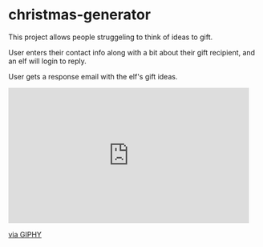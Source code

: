 # christmas-generator

This project allows people struggeling to think of ideas to gift.

User enters their contact info along with a bit about their gift recipient, and an elf will login to reply.

User gets a response email with the elf's gift ideas.

<iframe src="https://giphy.com/embed/3ofT5SAruPuAqHEQNy" width="480" height="270" frameBorder="0" class="giphy-embed" allowFullScreen></iframe><p><a href="https://giphy.com/gifs/filmeditor-will-ferrell-elf-3ofT5SAruPuAqHEQNy">via GIPHY</a></p>


